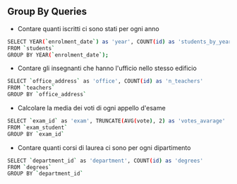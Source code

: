 ## Group By Queries

- Contare quanti iscritti ci sono stati per ogni anno
```sh
SELECT YEAR(`enrolment_date`) as 'year', COUNT(id) as 'students_by_year'
FROM `students`
GROUP BY YEAR(`enrolment_date`);
```

- Contare gli insegnanti che hanno l'ufficio nello stesso edificio
```sh
SELECT `office_address` as 'office', COUNT(id) as 'n_teachers'
FROM `teachers`
GROUP BY `office_address`
```

- Calcolare la media dei voti di ogni appello d'esame

```sh
SELECT `exam_id` as 'exam', TRUNCATE(AVG(vote), 2) as 'votes_avarage' 
FROM `exam_student`
GROUP BY `exam_id`
```

- Contare quanti corsi di laurea ci sono per ogni dipartimento
```sh
SELECT `department_id` as 'department', COUNT(id) as 'degrees'
FROM `degrees`
GROUP BY `department_id`
```